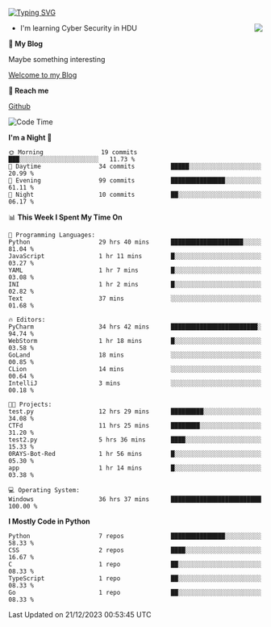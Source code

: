 [![Typing SVG](https://readme-typing-svg.herokuapp.com?font=Fira+Code&pause=1000&random=false&width=450&height=60&lines=Hello+%F0%9F%91%8B%F0%9F%8F%BB;I'm+JBNRZ)](https://git.io/typing-svg)

<a href="#">
  <img align="right" src="https://github-readme-stats.vercel.app/api?username=JBNRZ&show_icons=true&bg_color=15,f2f7fd,E0EAFC" />
</a>

- I'm learning Cyber Security in HDU

 **🌱 My Blog**

Maybe something interesting

[Welcome to my Blog](https://jbnrz.com.cn/)

 **💬 Reach me** 

[Github](https://github.com/JBNRZ)


<!--START_SECTION:waka-->
![Code Time](http://img.shields.io/badge/Code%20Time-213%20hrs%2037%20mins-blue)

**I'm a Night 🦉** 

```text
🌞 Morning                19 commits          ███░░░░░░░░░░░░░░░░░░░░░░   11.73 % 
🌆 Daytime                34 commits          █████░░░░░░░░░░░░░░░░░░░░   20.99 % 
🌃 Evening                99 commits          ███████████████░░░░░░░░░░   61.11 % 
🌙 Night                  10 commits          ██░░░░░░░░░░░░░░░░░░░░░░░   06.17 % 
```


📊 **This Week I Spent My Time On** 

```text
💬 Programming Languages: 
Python                   29 hrs 40 mins      ████████████████████░░░░░   81.04 % 
JavaScript               1 hr 11 mins        █░░░░░░░░░░░░░░░░░░░░░░░░   03.27 % 
YAML                     1 hr 7 mins         █░░░░░░░░░░░░░░░░░░░░░░░░   03.08 % 
INI                      1 hr 2 mins         █░░░░░░░░░░░░░░░░░░░░░░░░   02.82 % 
Text                     37 mins             ░░░░░░░░░░░░░░░░░░░░░░░░░   01.68 % 

🔥 Editors: 
PyCharm                  34 hrs 42 mins      ████████████████████████░   94.74 % 
WebStorm                 1 hr 18 mins        █░░░░░░░░░░░░░░░░░░░░░░░░   03.58 % 
GoLand                   18 mins             ░░░░░░░░░░░░░░░░░░░░░░░░░   00.85 % 
CLion                    14 mins             ░░░░░░░░░░░░░░░░░░░░░░░░░   00.64 % 
IntelliJ                 3 mins              ░░░░░░░░░░░░░░░░░░░░░░░░░   00.18 % 

🐱‍💻 Projects: 
test.py                  12 hrs 29 mins      █████████░░░░░░░░░░░░░░░░   34.08 % 
CTFd                     11 hrs 25 mins      ████████░░░░░░░░░░░░░░░░░   31.20 % 
test2.py                 5 hrs 36 mins       ████░░░░░░░░░░░░░░░░░░░░░   15.33 % 
0RAYS-Bot-Red            1 hr 56 mins        █░░░░░░░░░░░░░░░░░░░░░░░░   05.30 % 
app                      1 hr 14 mins        █░░░░░░░░░░░░░░░░░░░░░░░░   03.38 % 

💻 Operating System: 
Windows                  36 hrs 37 mins      █████████████████████████   100.00 % 
```

**I Mostly Code in Python** 

```text
Python                   7 repos             ███████████████░░░░░░░░░░   58.33 % 
CSS                      2 repos             ████░░░░░░░░░░░░░░░░░░░░░   16.67 % 
C                        1 repo              ██░░░░░░░░░░░░░░░░░░░░░░░   08.33 % 
TypeScript               1 repo              ██░░░░░░░░░░░░░░░░░░░░░░░   08.33 % 
Go                       1 repo              ██░░░░░░░░░░░░░░░░░░░░░░░   08.33 % 
```




 Last Updated on 21/12/2023 00:53:45 UTC
<!--END_SECTION:waka-->
